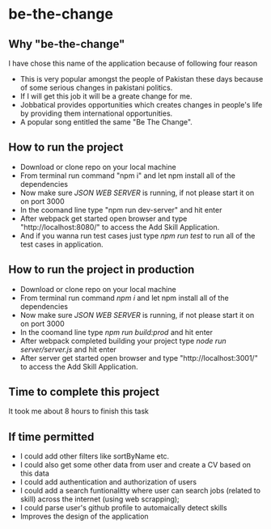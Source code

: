 # be-the-change

## Why "be-the-change"
I have chose this name of the application because of following four reason
* This is very popular amongst the people of Pakistan these days because of some serious changes in pakistani politics.
* If I will get this job it will be a greate change for me.
* Jobbatical provides opportunities which creates changes in people's life by providing them international opportunities.
* A popular song entitled the same "Be The Change".

## How to run the project
* Download or clone repo on your local machine
* From terminal run command "npm i" and let npm install all of the dependencies
* Now make sure *JSON WEB SERVER* is running, if not please start it on on port 3000
* In the coomand line type "npm run dev-server" and hit enter
* After webpack get started open browser and type "http://localhost:8080/" to access the Add Skill Application.
* And if you wanna run test cases just type *npm run test* to run all of the test cases in application.

## How to run the project in production
* Download or clone repo on your local machine
* From terminal run command *npm i* and let npm install all of the dependencies
* Now make sure *JSON WEB SERVER* is running, if not please start it on on port 3000
* In the coomand line type *npm run build:prod* and hit enter
* After webpack completed building your project type *node run server/server.js* and hit enter
* After server get started open browser and type "http://localhost:3001/" to access the Add Skill Application.

## Time to complete this project
It took me about 8 hours to finish this task


## If time permitted
* I could add other filters like sortByName etc.
* I could also get some other data from user and create a CV based on this data
* I could add authentication and authorization of users
* I could add a search funtionalitty where user can search jobs (related to skill) across the internet (using web scrapping);
* I could parse user's github profile to automaically detect skills
* Improves the design of the application
